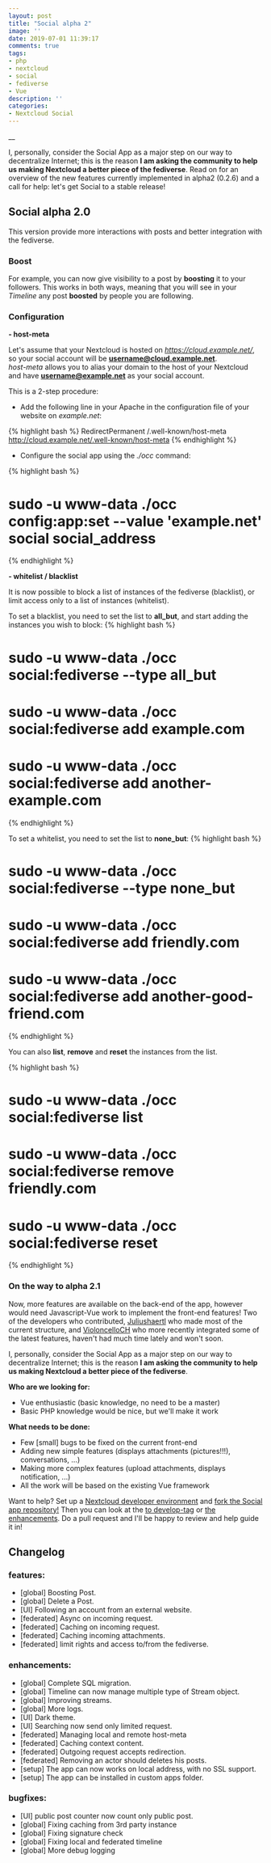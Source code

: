 ```yaml
---
layout: post
title: "Social alpha 2"
image: ''
date: 2019-07-01 11:39:17
comments: true
tags:
- php
- nextcloud
- social
- fediverse
- Vue
description: ''
categories:
- Nextcloud Social
---
```


__

I, personally, consider the Social App as a major step on our way to decentralize Internet; this is the reason **I am asking the community 
to help us making Nextcloud a better piece of the fediverse**. Read on for an overview of the new features currently implemented in alpha2 (0.2.6) and a call for help: let's get Social to a stable release!


## Social alpha 2.0

This version provide more interactions with posts and better integration with the fediverse.


### Boost

For example, you can now give visibility to a post by **boosting** it to your followers. 
This works in both ways, meaning that you will see in your _Timeline_ any post **boosted** by people you are following.


### Configuration

**- host-meta**

Let's assume that your Nextcloud is hosted on _https://cloud.example.net/_, so your social account will be **username@cloud.example.net**.  
_host-meta_ allows you to alias your domain to the host of your Nextcloud and have **username@example.net** as your social account.

This is a 2-step procedure:

- Add the following line in your Apache in the configuration file of your website on _example.net_:

{% highlight bash %}
RedirectPermanent /.well-known/host-meta http://cloud.example.net/.well-known/host-meta
{% endhighlight %}

- Configure the social app using the _./occ_ command:

{% highlight bash %}
# sudo -u www-data ./occ config:app:set --value 'example.net' social social_address
{% endhighlight %}



**- whitelist / blacklist**

It is now possible to block a list of instances of the fediverse (blacklist), or limit access only to a list of instances (whitelist).

To set a blacklist, you need to set the list to **all_but**, and start adding the instances you wish to block:
{% highlight bash %}
# sudo -u www-data ./occ social:fediverse --type all_but 
# sudo -u www-data ./occ social:fediverse add example.com
# sudo -u www-data ./occ social:fediverse add another-example.com 
{% endhighlight %}

To set a whitelist, you need to set the list to **none_but**:
{% highlight bash %}
# sudo -u www-data ./occ social:fediverse --type none_but 
# sudo -u www-data ./occ social:fediverse add friendly.com
# sudo -u www-data ./occ social:fediverse add another-good-friend.com 
{% endhighlight %}

You can also **list**, **remove** and **reset** the instances from the list.

{% highlight bash %}
# sudo -u www-data ./occ social:fediverse list
# sudo -u www-data ./occ social:fediverse remove friendly.com
# sudo -u www-data ./occ social:fediverse reset
{% endhighlight %}



### On the way to alpha 2.1

Now, more features are available on the back-end of the app, however would need Javascript-Vue work to implement the front-end features! Two of the developers who contributed, [Juliushaertl](https://github.com/juliushaertl) who made most of the current structure, and [VioloncelloCH](https://github.com/violoncelloCH) who more recently integrated some of the latest features, haven't had much time lately and won't soon.

I, personally, consider the Social App as a major step on our way to decentralize Internet; this is the reason **I am asking the community 
to help us making Nextcloud a better piece of the fediverse**.

**Who are we looking for:**

- Vue enthusiastic (basic knowledge, no need to be a master)
- Basic PHP knowledge would be nice, but we'll make it work


**What needs to be done:**

- Few [small] bugs to be fixed on the current front-end
- Adding new simple features (displays attachments (pictures!!!), conversations, ...)
- Making more complex features (upload attachments, displays notification, ...)
- All the work will be based on the existing Vue framework

Want to help? Set up a [Nextcloud developer environment](https://docs.nextcloud.com/server/16/developer_manual/app/) and [fork the Social app repository!](https://docs.nextcloud.com/server/16/developer_manual/app/) Then you can look at the [to develop-tag](https://github.com/nextcloud/social/issues?q=is%3Aissue+is%3Aopen+label%3A%221.+to+develop%22) or [the enhancements](https://github.com/nextcloud/social/issues?q=is%3Aissue+is%3Aopen+label%3Aenhancement). Do a pull request and I'll be happy to review and help guide it in!

## Changelog


### features:

- [global] Boosting Post.
- [global] Delete a Post.
- [UI] Following an account from an external website.
- [federated] Async on incoming request.
- [federated] Caching on incoming request.
- [federated] Caching incoming attachments.
- [federated] limit rights and access to/from the fediverse.


### enhancements:

- [global] Complete SQL migration.
- [global] Timeline can now manage multiple type of Stream object.
- [global] Improving streams.
- [global] More logs.
- [UI] Dark theme.
- [UI] Searching now send only limited request.
- [federated] Managing local and remote host-meta
- [federated] Caching context content.
- [federated] Outgoing request accepts redirection.
- [federated] Removing an actor should deletes his posts.
- [setup] The app can now works on local address, with no SSL support.
- [setup] The app can be installed in custom apps folder.


### bugfixes:

- [UI] public post counter now count only public post.
- [global] Fixing caching from 3rd party instance 
- [global] Fixing signature check
- [global] Fixing local and federated timeline
- [global] More debug logging






